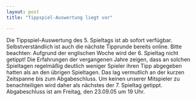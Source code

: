 ```yaml
---
layout: post
title: "Tippspiel-Auswertung liegt vor"

---
```


Die Tippspiel-Auswertung des 5. Spieltags ist ab sofort verfügbar. Selbstverständlich ist auch die nächste Tipprunde bereits online. Bitte beachten: Aufgrund der englischen Woche wird der 6. Spieltag nicht getippt! Die Erfahrungen der vergangenen Jahre zeigen, dass an solchen Spieltagen regelmäßig deutlich weniger Spieler ihren Tipp abgegeben hatten als an den übrigen Spieltagen. Das lag vermutlich an der kurzen Zeitspanne bis zum Abgabeschluss. Um keinen unserer Mitspieler zu benachteiligen wird daher als nächstes der 7. Spieltag getippt. Abgabeschluss ist am Freitag, den 23.09.05 um 19 Uhr.


